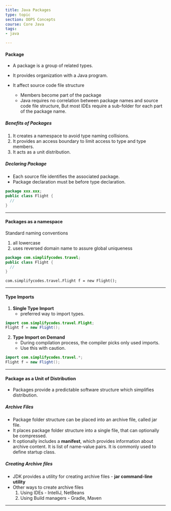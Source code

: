```yaml
---
title: Java Packages
type: topic
section: OOPS Concepts
course: Core Java
tags:
- java

---
```

#### Package
- A package is a group of related types.
- It provides organization with a Java program.

- It affect source code file structure
  - Members become part of the package
  - Java requires no correlation between package names and source code file structure, But most IDEs require a sub-folder for each part of the package name.

##### Benefits of Packages
1. It creates a namespace to avoid type naming collisions.
2. It provides an access boundary to limit access to type and type members.
3. It acts as a unit distribution.

##### Declaring Package
- Each source file identifies the associated package.
- Package declaration must be before type declaration.
```java
package xxx.xxx;
public class Flight {
  //
}
```

---
#### Packages as a namespace
Standard naming conventions
  1. all lowercase
  2. uses reversed domain name to assure global uniqueness

```java
package com.simplifycodes.travel;
public class Flight {
  //
}
```

```
com.simplifycodes.travel.Flight f = new Flight();
```

---
#### Type Imports
1. **Single Type Import**
    - preferred way to import types.
```java
import com.simplifycodes.travel.Flight;
Flight f = new Flight();
```

2. **Type Import on Demand**
    - During compilation process, the compiler picks only used imports.  
    - Use this with caution.
```java
import com.simplifycodes.travel.*;
Flight f = new Flight();
```

---
#### Package as a Unit of Distribution
- Packages provide a predictable software structure which simplifies distribution.

##### Archive Files
- Package folder structure can be placed into an archive file, called jar file.
- It places package folder structure into a single file, that can optionally be compressed.
- It optionally includes a **manifest**, which provides information about archive content. It is list of name-value pairs. It is commonly used to define startup class.

##### Creating Archive files
- JDK provides a utility for creating archive files - **jar command-line utility**
- Other ways to create archive files
  1. Using IDEs - IntelliJ, NetBeans
  2. Using Build managers - Gradle, Maven

---

